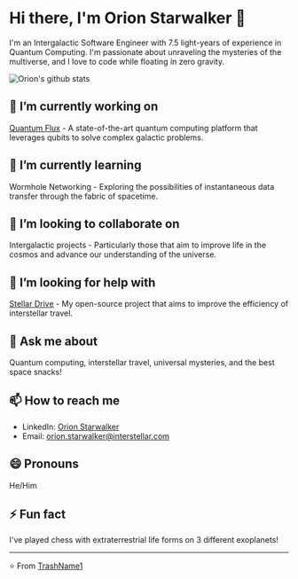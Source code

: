 # Hi there, I'm Orion Starwalker 👋

I'm an Intergalactic Software Engineer with 7.5 light-years of experience in Quantum Computing. I'm passionate about unraveling the mysteries of the multiverse, and I love to code while floating in zero gravity.

![Orion's github stats](https://github-readme-stats.vercel.app/api?username=TrashName1&show_icons=true&theme=tokyonight)

## 🔭 I’m currently working on 

[Quantum Flux](https://github.com/TrashName1/quantumflux) - A state-of-the-art quantum computing platform that leverages qubits to solve complex galactic problems.

## 🌱 I’m currently learning 

Wormhole Networking - Exploring the possibilities of instantaneous data transfer through the fabric of spacetime.

## 👯 I’m looking to collaborate on 

Intergalactic projects - Particularly those that aim to improve life in the cosmos and advance our understanding of the universe.

## 🤔 I’m looking for help with 

[Stellar Drive](https://github.com/TrashName1/stellardrive) - My open-source project that aims to improve the efficiency of interstellar travel. 

## 💬 Ask me about 

Quantum computing, interstellar travel, universal mysteries, and the best space snacks!

## 📫 How to reach me

- LinkedIn: [Orion Starwalker](https://www.linkedin.com/in/orion-starwalker/)
- Email: [orion.starwalker@interstellar.com](mailto:orion.starwalker@interstellar.com)

## 😄 Pronouns

He/Him

## ⚡ Fun fact

I've played chess with extraterrestrial life forms on 3 different exoplanets!

---
⭐️ From [TrashName1](https://github.com/TrashName1)
